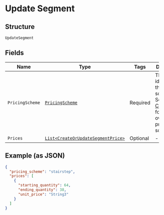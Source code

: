 
# Update Segment

## Structure

`UpdateSegment`

## Fields

| Name | Type | Tags | Description | Getter | Setter |
|  --- | --- | --- | --- | --- | --- |
| `PricingScheme` | [`PricingScheme`](../../doc/models/pricing-scheme.md) | Required | The identifier for the pricing scheme. See [Product Components](https://help.chargify.com/products/product-components.html) for an overview of pricing schemes. | PricingScheme getPricingScheme() | setPricingScheme(PricingScheme pricingScheme) |
| `Prices` | [`List<CreateOrUpdateSegmentPrice>`](../../doc/models/create-or-update-segment-price.md) | Optional | - | List<CreateOrUpdateSegmentPrice> getPrices() | setPrices(List<CreateOrUpdateSegmentPrice> prices) |

## Example (as JSON)

```json
{
  "pricing_scheme": "stairstep",
  "prices": [
    {
      "starting_quantity": 64,
      "ending_quantity": 38,
      "unit_price": "String3"
    }
  ]
}
```

